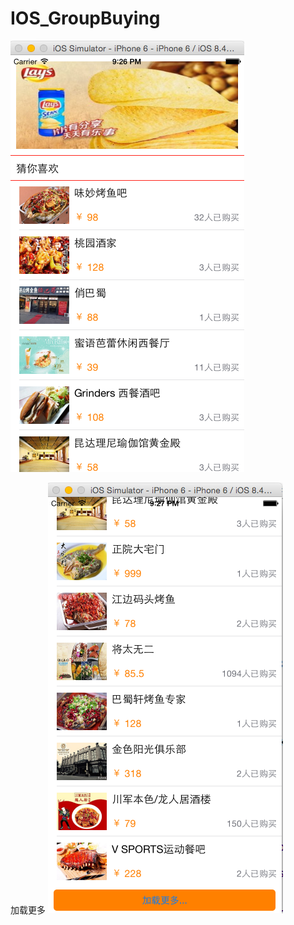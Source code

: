 # IOS_GroupBuying
![image](https://github.com/dongxiaobing/IOS_GroupBuying/blob/master/images/1.png)

加载更多
![image](https://github.com/dongxiaobing/IOS_GroupBuying/blob/master/images/2.png)
